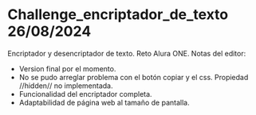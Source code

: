 # Challenge_encriptador_de_texto 26/08/2024
Encriptador y desencriptador de texto. Reto Alura ONE.
Notas del editor:
- Version final por el momento.
- No se pudo arreglar problema con el botón copiar y el css. Propiedad //hidden// no implementada.
- Funcionalidad del encriptador completa.
- Adaptabilidad de página web al tamaño de pantalla.
